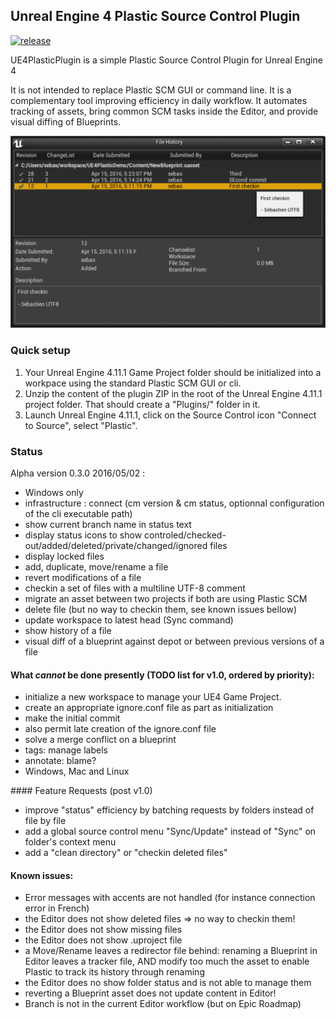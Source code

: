 Unreal Engine 4 Plastic Source Control Plugin
---------------------------------------------

[![release](https://img.shields.io/github/release/SRombauts/UE4PlasticPlugin.svg)](https://github.com/SRombauts/UE4PlasticPlugin/releases)

UE4PlasticPlugin is a simple Plastic Source Control Plugin for Unreal Engine 4

It is not intended to replace Plastic SCM GUI or command line.
It is a complementary tool improving efficiency in daily workflow.
It automates tracking of assets, bring common SCM tasks inside the Editor, and provide visual diffing of Blueprints.

![History Log window](Resources/UE4PlasticPlugin-History.png) 

### Quick setup

1. Your Unreal Engine 4.11.1 Game Project folder should be initialized
   into a workpace using the standard Plastic SCM GUI or cli.
2. Unzip the content of the plugin ZIP in the root of the Unreal Engine 4.11.1 project folder.
   That should create a "Plugins/" folder in it.
3. Launch Unreal Engine 4.11.1, click on the Source Control icon "Connect to Source", select "Plastic".

### Status

Alpha version 0.3.0 2016/05/02 :
- Windows only
- infrastructure : connect (cm version & cm status, optionnal configuration of the cli executable path)
- show current branch name in status text
- display status icons to show controled/checked-out/added/deleted/private/changed/ignored files
- display locked files
- add, duplicate, move/rename a file
- revert modifications of a file
- checkin a set of files with a multiline UTF-8 comment
- migrate an asset between two projects if both are using Plastic SCM
- delete file (but no way to checkin them, see known issues bellow)
- update workspace to latest head (Sync command)
- show history of a file
- visual diff of a blueprint against depot or between previous versions of a file

#### What *cannot* be done presently (TODO list for v1.0, ordered by priority):
- initialize a new workspace to manage your UE4 Game Project.
- create an appropriate ignore.conf file as part as initialization
- make the initial commit
- also permit late creation of the ignore.conf file
- solve a merge conflict on a blueprint
- tags: manage labels
- annotate: blame?
- Windows, Mac and Linux

#### Feature Requests (post v1.0)
- improve "status" efficiency by batching requests by folders instead of file by file
- add a global source control menu "Sync/Update" instead of "Sync" on folder's context menu
- add a "clean directory" or "checkin deleted files" 

#### Known issues:
- Error messages with accents are not handled (for instance connection error in French)
- the Editor does not show deleted files => no way to checkin them!
- the Editor does not show missing files
- the Editor does not show .uproject file
- a Move/Rename leaves a redirector file behind:
  renaming a Blueprint in Editor leaves a tracker file, AND modify too much the asset to enable Plastic to track its history through renaming
- the Editor does no show folder status and is not able to manage them
- reverting a Blueprint asset does not update content in Editor!
- Branch is not in the current Editor workflow (but on Epic Roadmap)
